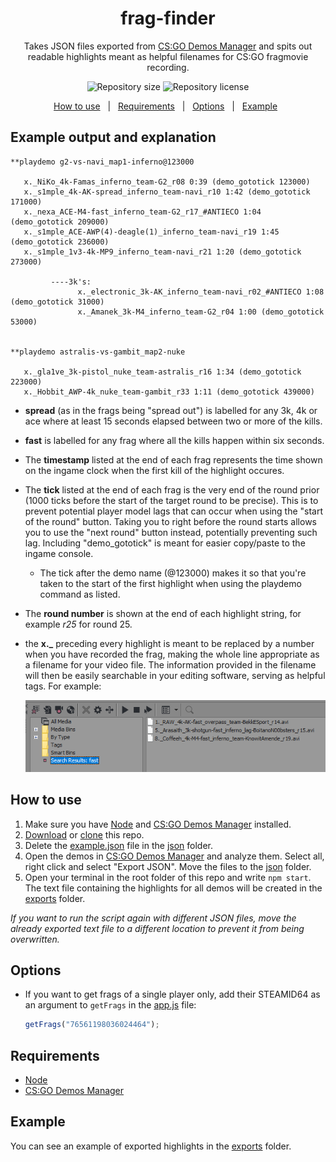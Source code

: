 
<div align="center" text-align="center">

# frag-finder

Takes JSON files exported from [CS:GO Demos Manager](https://github.com/akiver/CSGO-Demos-Manager) and spits out readable highlights meant as helpful filenames for CS:GO fragmovie recording.

<p>
  <img alt="Repository size" src="https://img.shields.io/github/repo-size/HenB13/frag-finder?color=#85C740">
  <img alt="Repository license" src="https://img.shields.io/github/license/HenB13/frag-finder?color=#85C740">
</p>
<p>
  <a href="#how-to-use">How to use</a> &#xa0; | &#xa0;
  <a href="#requirements">Requirements</a> &#xa0; | &#xa0;
  <a href="#options">Options</a> &#xa0; | &#xa0;
  <a href="#example">Example</a> &#xa0;
</p>

</div>

## Example output and explanation ###

```
**playdemo g2-vs-navi_map1-inferno@123000

   x._NiKo_4k-Famas_inferno_team-G2_r08 0:39 (demo_gototick 123000)
   x._s1mple_4k-AK-spread_inferno_team-navi_r10 1:42 (demo_gototick 171000)
   x._nexa_ACE-M4-fast_inferno_team-G2_r17_#ANTIECO 1:04 (demo_gototick 209000)
   x._s1mple_ACE-AWP(4)-deagle(1)_inferno_team-navi_r19 1:45 (demo_gototick 236000)
   x._s1mple_1v3-4k-MP9_inferno_team-navi_r21 1:20 (demo_gototick 273000)

         ----3k's:
               x._electronic_3k-AK_inferno_team-navi_r02_#ANTIECO 1:08 (demo_gototick 31000)
               x._Amanek_3k-M4_inferno_team-G2_r04 1:00 (demo_gototick 53000)
               
               
**playdemo astralis-vs-gambit_map2-nuke

   x._gla1ve_3k-pistol_nuke_team-astralis_r16 1:34 (demo_gototick 223000)
   x._Hobbit_AWP-4k_nuke_team-gambit_r33 1:11 (demo_gototick 439000)
```
  - <b>spread</b> (as in the frags being "spread out") is labelled for any 3k, 4k or ace where at least 15 seconds elapsed between two or more of the kills. 
  - <b>fast</b> is labelled for any frag where all the kills happen within six seconds.
  - The <b>timestamp</b> listed at the end of each frag represents the time shown on the ingame clock when the first kill of the highlight occures.
  - The <b>tick</b> listed at the end of each frag is the very end of the round prior (1000 ticks before the start of the target round to be precise). This is to prevent potential player model lags that can occur when using the "start of the round" button. Taking you to right before the round starts allows you to use the "next round" button instead, potentially preventing such lag. Including "demo_gototick" is meant for easier copy/paste to the ingame console.
    - The tick after the demo name (@123000) makes it so that you're taken to the start of the first highlight when using the playdemo command as listed.
  - The <b>round number</b> is shown at the end of each highlight string, for example <i>r25</i> for round 25.
  - the <b>x._</b> preceding every highlight is meant to be replaced by a number when you have recorded the frag, making the whole line appropriate as a filename for your video file. The information provided in the filename will then be easily searchable in your editing software, serving as helpful tags. For example: 
    
    <img src="./img/editing-software-example.png">

## How to use ##

1. Make sure you have [Node](https://nodejs.org/en/) and [CS:GO Demos Manager](https://github.com/akiver/CSGO-Demos-Manager) installed.
2. [Download](https://github.com/HenB13/frag-finder/archive/refs/heads/master.zip) or [clone](https://docs.github.com/en/get-started/getting-started-with-git/about-remote-repositories#cloning-with-https-urls) this repo.
3. Delete the [example.json](json/example.json) file in the [json](json) folder.
4. Open the demos in [CS:GO Demos Manager](https://github.com/akiver/CSGO-Demos-Manager) and analyze them. Select all, right click and select "Export JSON". Move the files to the [json](json) folder.
5. Open your terminal in the root folder of this repo and write `npm start`. The text file containing the highlights for all demos will be created in the [exports](exports) folder.  
 
<i>If you want to run the script again with different JSON files, move the already exported text file to a different location to prevent it from being overwritten.</i>

## Options ##

- If you want to get frags of a single player only, add their STEAMID64 as an argument to `getFrags` in the [app.js](app.js) file:

  ```javascript
  getFrags("76561198036024464");
  ```
  
## Requirements ##

* [Node](https://nodejs.org/en/)
* [CS:GO Demos Manager](https://github.com/akiver/CSGO-Demos-Manager)


## Example ##

  You can see an example of exported highlights in the [exports](exports/example.txt) folder.
